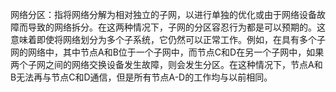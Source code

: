 网络分区：指将网络分解为相对独立的子网，以进行单独的优化或由于网络设备故障而导致的网络拆分。在这两种情况下，子网的分区容忍行为都是可以预期的。这意味着即使将网络划分为多个子系统，它仍然可以正常工作。例如，在具有多个子网的网络中，其中节点A和B位于一个子网中，而节点C和D在另一个子网中，如果两个子网之间的网络交换设备发生故障，则会发生分区。在这种情况下，节点A和B无法再与节点C和D通信，但是所有节点A-D的工作均与以前相同。